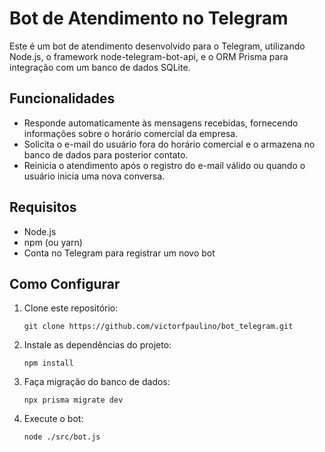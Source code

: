 # Bot de Atendimento no Telegram

Este é um bot de atendimento desenvolvido para o Telegram, utilizando Node.js, o framework node-telegram-bot-api, e o ORM Prisma para integração com um banco de dados SQLite.

## Funcionalidades

- Responde automaticamente às mensagens recebidas, fornecendo informações sobre o horário comercial da empresa.
- Solicita o e-mail do usuário fora do horário comercial e o armazena no banco de dados para posterior contato.
- Reinicia o atendimento após o registro do e-mail válido ou quando o usuário inicia uma nova conversa.

## Requisitos

- Node.js
- npm (ou yarn)
- Conta no Telegram para registrar um novo bot

## Como Configurar

1. Clone este repositório:
   ```
   git clone https://github.com/victorfpaulino/bot_telegram.git
   ```

2. Instale as dependências do projeto:
   ```
   npm install
   ```

3. Faça migração do banco de dados:
   ```
   npx prisma migrate dev
   ```

5. Execute o bot:
   ```
   node ./src/bot.js
   ```
